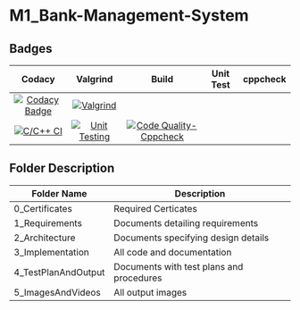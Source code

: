 # M1_Bank-Management-System

## Badges


Codacy|Valgrind|Build|Unit Test|cppcheck|
|:--:|:--:|:--:|:--:|:--:|
[![Codacy Badge](https://app.codacy.com/project/badge/Grade/bfae1a22895c47a492bcbb8705a3fbe1)](https://www.codacy.com/gh/ri7aad/M1_Bank-Management-System/dashboard?utm_source=github.com&amp;utm_medium=referral&amp;utm_content=ri7aad/M1_Bank-Management-System&amp;utm_campaign=Badge_Grade)|[![Valgrind](https://github.com/ri7aad/M1_Bank-Management-System/actions/workflows/Valgrind.yml/badge.svg)](https://github.com/ri7aad/M1_Bank-Management-System/actions/workflows/Valgrind.yml)|
[![C/C++ CI](https://github.com/ri7aad/M1_Bank-Management-System/actions/workflows/c-build.yml/badge.svg?branch=main)](https://github.com/ri7aad/M1_Bank-Management-System/actions/workflows/c-build.yml)|[![Unit Testing](https://github.com/ri7aad/M1_Bank-Management-System/actions/workflows/unit-test.yml/badge.svg)](https://github.com/ri7aad/M1_Bank-Management-System/actions/workflows/unit-test.yml)|[![Code Quality-Cppcheck](https://github.com/ri7aad/M1_Bank-Management-System/actions/workflows/cppcheck.yml/badge.svg)](https://github.com/ri7aad/M1_Bank-Management-System/actions/workflows/cppcheck.yml)




## Folder	Description
 Folder Name | Description
 ------------|---------------------------
0_Certificates  |Required Certicates
1_Requirements  |	Documents detailing requirements|
2_Architecture	|Documents specifying design details
3_Implementation	|All code and documentation
4_TestPlanAndOutput|	Documents with test plans and procedures
5_ImagesAndVideos|All output images
